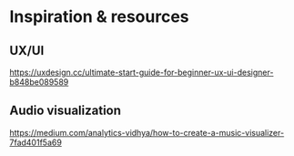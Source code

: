 # Inspiration & resources

## UX/UI

https://uxdesign.cc/ultimate-start-guide-for-beginner-ux-ui-designer-b848be089589


## Audio visualization

https://medium.com/analytics-vidhya/how-to-create-a-music-visualizer-7fad401f5a69
